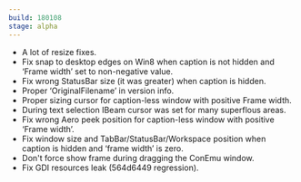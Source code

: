 ```yaml
---
build: 180108
stage: alpha
---
```


* A lot of resize fixes.
* Fix snap to desktop edges on Win8 when caption is not hidden and ‘Frame width’ set to non-negative value.
* Fix wrong StatusBar size (it was greater) when caption is hidden.
* Proper ‘OriginalFilename’ in version info.
* Proper sizing cursor for caption-less window with positive Frame width.
* During text selection IBeam cursor was set for many superflous areas.
* Fix wrong Aero peek position for caption-less window with positive ‘Frame width’.
* Fix window size and TabBar/StatusBar/Workspace position when caption is hidden and ‘frame width’ is zero.
* Don't force show frame during dragging the ConEmu window.
* Fix GDI resources leak (564d6449 regression).
